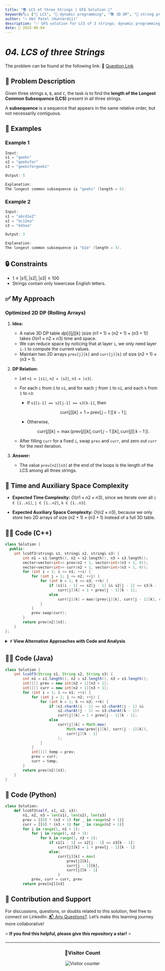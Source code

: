 ```yaml
---
title: "📚 LCS of three Strings | GFG Solution 🧬"
keywords🏷️: ["🧬 LCS", "📘 dynamic programming", "📚 3D DP", "🧠 string problems", "📈 optimization", "📘 GFG", "🏁 competitive programming", "🔁 memoization"]
author: "✍️ Het Patel (Hunterdii)"
description: "✅ GFG solution for LCS of 3 strings: dynamic programming with full 3D table, space optimized 2D, and recursion with memoization. 💡"
date: 📅 2025-06-04
---
```


# *04. LCS of three Strings*

The problem can be found at the following link: 🔗 [Question Link](https://www.geeksforgeeks.org/problems/lcs-of-three-strings0028/1)


## **🧩 Problem Description**

Given three strings `A`, `B`, and `C`, the task is to find the **length of the Longest Common Subsequence (LCS)** present in all three strings.

A **subsequence** is a sequence that appears in the same relative order, but not necessarily contiguous.


## **📘 Examples**

### Example 1

```cpp
Input:
s1 = "geeks"
s2 = "geeksfor"
s3 = "geeksforgeeks"

Output: 5

Explanation:
The longest common subsequence is "geeks" (length = 5).
```

### Example 2

```cpp
Input:
s1 = "abcd1e2"
s2 = "bc12ea"
s3 = "bd1ea"

Output: 3

Explanation:
The longest common subsequence is "b1e" (length = 3).
```


## **🔒 Constraints**

* $1 \leq |s1|,|s2|,|s3| \leq 100$
* Strings contain only lowercase English letters.

## **✅ My Approach**

### **Optimized 2D DP (Rolling Arrays)**

1. **Idea:**

   * A naive 3D DP table $dp[i][j][k]$ (size $(n1+1) \times (n2+1) \times (n3+1)$) takes $O(n1 \times n2 \times n3)$ time and space.
   * We can reduce space by noticing that at layer `i`, we only need layer `i-1` to compute the current values.
   * Maintain two 2D arrays `prev[j][k]` and `curr[j][k]` of size $(n2+1) \times (n3+1)$.

2. **DP Relation:**

   * Let `n1 = |s1|`, `n2 = |s2|`, `n3 = |s3|`.
   * For each `i` from `1` to `n1`, and for each `j` from `1` to `n2`, and each `k` from `1` to `n3`:

     * If `s1[i-1] == s2[j-1] == s3[k-1]`, then

       $$
         \text{curr}[j][k] = 1 + \text{prev}[\,j-1\,][\,k-1\,];
       $$
     * Otherwise,

       $$
         \text{curr}[j][k] = \max\bigl(\text{prev}[j][k],\,\text{curr}[\,j-1\,][k],\,\text{curr}[j][\,k-1\,]\bigr).
       $$
   * After filling `curr` for a fixed `i`, swap `prev` and `curr`, and zero out `curr` for the next iteration.

3. **Answer:**

   * The value `prev[n2][n3]` at the end of the loops is the length of the LCS among all three strings.

## 📝 **Time and Auxiliary Space Complexity**

* **Expected Time Complexity:**
  $\displaystyle O(n1 \times n2 \times n3)$, since we iterate over all `i ∈ [1..n1]`, `j ∈ [1..n2]`, `k ∈ [1..n3]`.

* **Expected Auxiliary Space Complexity:**
  $\displaystyle O(n2 \times n3)$, because we only store two 2D arrays of size $(n2+1)\times(n3+1)$ instead of a full 3D table.

## **🧑‍💻 Code (C++)**

```cpp
class Solution {
  public:
    int lcsOf3(string& s1, string& s2, string& s3) {
        int n1 = s1.length(), n2 = s2.length(), n3 = s3.length();
        vector<vector<int>> prev(n2 + 1, vector<int>(n3 + 1, 0));
        vector<vector<int>> curr(n2 + 1, vector<int>(n3 + 1, 0));
        for (int i = 1; i <= n1; ++i) {
            for (int j = 1; j <= n2; ++j) {
                for (int k = 1; k <= n3; ++k) {
                    if (s1[i - 1] == s2[j - 1] && s2[j - 1] == s3[k - 1])
                        curr[j][k] = 1 + prev[j - 1][k - 1];
                    else
                        curr[j][k] = max({prev[j][k], curr[j - 1][k], curr[j][k - 1]});
                }
            }
            prev.swap(curr);
        }
        return prev[n2][n3];
    }
};
```

<details>
<summary><b>⚡ View Alternative Approaches with Code and Analysis</b></summary>

## 📊 **2️⃣ Full 3D DP Table**

### **Algorithm Steps:**

1. Define a 3D DP array:

   $$
     dp[i][j][k] = \text{length of LCS for } s1[0..i-1],\,s2[0..j-1],\,s3[0..k-1].
   $$
2. Initialize a `(n1+1) × (n2+1) × (n3+1)` table with zeros.
3. For each `i` in `[1..n1]`, `j` in `[1..n2]`, `k` in `[1..n3]`:

   * If `s1[i-1] == s2[j-1] == s3[k-1]`, then

     $$
       dp[i][j][k] = 1 + dp[i-1][j-1][k-1];
     $$
   * Otherwise,

     $$
       dp[i][j][k] = \max\bigl(dp[i-1][j][k],\,dp[i][j-1][k],\,dp[i][j][k-1]\bigr).
     $$
4. Return `dp[n1][n2][n3]`.

```cpp
class Solution {
  public:
    int lcsOf3(string& s1, string& s2, string& s3) {
        int n1 = s1.size(), n2 = s2.size(), n3 = s3.size();
        vector<vector<vector<int>>> dp(
            n1 + 1,
            vector<vector<int>>(n2 + 1, vector<int>(n3 + 1, 0))
        );
        for (int i = 1; i <= n1; ++i) {
            for (int j = 1; j <= n2; ++j) {
                for (int k = 1; k <= n3; ++k) {
                    if (s1[i - 1] == s2[j - 1] && s2[j - 1] == s3[k - 1])
                        dp[i][j][k] = 1 + dp[i - 1][j - 1][k - 1];
                    else
                        dp[i][j][k] = max({
                            dp[i - 1][j][k],
                            dp[i][j - 1][k],
                            dp[i][j][k - 1]
                        });
                }
            }
        }
        return dp[n1][n2][n3];
    }
};
```

### 📝 **Complexity Analysis:**

* **Time:** ⏱️ O(n1 × n2 × n3) — three nested loops.
* **Auxiliary Space:** 💾 O(n1 × n2 × n3) — full 3D DP table.

### ✅ **Why This Approach?**

* Directly generalizes 2-string LCS to three dimensions.
* Conceptually straightforward—each state references the previous layer for matching or skipping.


## 📊 **3️⃣ Recursive + Memoization**

### **Algorithm Steps:**

1. Define a recursive function `solve(i, j, k)` that returns LCS length up to indices `i`, `j`, `k` (0-based).
2. Base case: if any of `i`, `j`, or `k` is `< 0`, return 0.
3. Use a 3D memo table `memo[i][j][k]`, initialized to `-1`.
4. If `s1[i] == s2[j] == s3[k]`, then

   $$
     \text{memo}[i][j][k] = 1 + \text{solve}(i-1, j-1, k-1);
   $$

   Otherwise,

   $$
     \text{memo}[i][j][k] = \max\bigl(
       \text{solve}(i-1, j, k),\,
       \text{solve}(i, j-1, k),\,
       \text{solve}(i, j, k-1)
     \bigr).
   $$
5. Return `memo[n1-1][n2-1][n3-1]`.

```cpp
class Solution {
  public:
    int dp[101][101][101]; 

    int solve(int i, int j, int k, const string& s1, const string& s2, const string& s3) {
        if (i < 0 || j < 0 || k < 0) return 0;
        if (dp[i][j][k] != -1) return dp[i][j][k];
        if (s1[i] == s2[j] && s2[j] == s3[k])
            return dp[i][j][k] = 1 + solve(i - 1, j - 1, k - 1, s1, s2, s3);
        return dp[i][j][k] = max({
            solve(i - 1, j, k, s1, s2, s3),
            solve(i, j - 1, k, s1, s2, s3),
            solve(i, j, k - 1, s1, s2, s3)
        });
    }

    int lcsOf3(string& s1, string& s2, string& s3) {
        int n1 = s1.size(), n2 = s2.size(), n3 = s3.size();
        memset(dp, -1, sizeof(dp));
        return solve(n1 - 1, n2 - 1, n3 - 1, s1, s2, s3);
    }
};
```

### 📝 **Complexity Analysis:**

* **Time:** ⏱️ O(n1 × n2 × n3) — each `(i,j,k)` computed once via memo.
* **Auxiliary Space:** 💾 O(n1 × n2 × n3) — memo table plus recursion stack.

### ✅ **Why This Approach?**

* Expresses the problem in a recursive decision-tree style.
* Memoization avoids redundant computations of overlapping subproblems.



## 🆚 **🔍 Comparison of Approaches**

| 🚀 **Approach**                 | ⏱️ **Time Complexity** | 💾 **Space Complexity**    | ✅ **Pros**                                         | ⚠️ **Cons**                                 |
| ------------------------------- | ---------------------- | -------------------------- | -------------------------------------------------- | ------------------------------------------- |
| 🎯 **2D DP + Swap (Optimized)** | 🟢 O(n1 × n2 × n3)     | 🟢 O(n2 × n3)              | Low memory (only two 2D layers), easy to implement | Still O(n1·n2·n3) runtime                   |
| 🧮 **Full 3D DP Table**         | 🟢 O(n1 × n2 × n3)     | 🔴 O(n1 × n2 × n3)         | Conceptually simple 3D extension                   | Very high memory usage for large inputs     |
| 🔁 **Recursive + Memoization**  | 🟢 O(n1 × n2 × n3)     | 🔴 O(n1 × n2 × n3) (stack) | Clear recursion logic, easy to reason              | Large recursion depth; high memory overhead |

### 🏆 **Best Choice by Scenario**

| 🎯 **Scenario**                                                | 🥇 **Recommended Approach** |
| -------------------------------------------------------------- | --------------------------- |
| 🌐 Moderate lengths where memory matters (n1·n2·n3 large)      | 🥇 Optimized 2D DP + Swap   |
| 📚 Educational or small inputs, prioritize clarity             | 🥈 Full 3D DP Table         |
| 💡 Recursive style or quick prototyping, small to medium sizes | 🥉 Recursive + Memoization  |

</details>

## **🧑‍💻 Code (Java)**

```java
class Solution {
    int lcsOf3(String s1, String s2, String s3) {
        int n1 = s1.length(), n2 = s2.length(), n3 = s3.length();
        int[][] prev = new int[n2 + 1][n3 + 1];
        int[][] curr = new int[n2 + 1][n3 + 1];
        for (int i = 1; i <= n1; ++i) {
            for (int j = 1; j <= n2; ++j) {
                for (int k = 1; k <= n3; ++k) {
                    if (s1.charAt(i - 1) == s2.charAt(j - 1) && 
                        s2.charAt(j - 1) == s3.charAt(k - 1))
                        curr[j][k] = 1 + prev[j - 1][k - 1];
                    else
                        curr[j][k] = Math.max(
                            Math.max(prev[j][k], curr[j - 1][k]),
                            curr[j][k - 1]
                        );
                }
            }
            int[][] temp = prev;
            prev = curr;
            curr = temp;
        }
        return prev[n2][n3];
    }
}
```

## **🐍 Code (Python)**

```python
class Solution:
    def lcsOf3(self, s1, s2, s3):
        n1, n2, n3 = len(s1), len(s2), len(s3)
        prev = [[0] * (n3 + 1) for _ in range(n2 + 1)]
        curr = [[0] * (n3 + 1) for _ in range(n2 + 1)]
        for i in range(1, n1 + 1):
            for j in range(1, n2 + 1):
                for k in range(1, n3 + 1):
                    if s1[i - 1] == s2[j - 1] == s3[k - 1]:
                        curr[j][k] = 1 + prev[j - 1][k - 1]
                    else:
                        curr[j][k] = max(
                            prev[j][k],
                            curr[j - 1][k],
                            curr[j][k - 1]
                        )
            prev, curr = curr, prev
        return prev[n2][n3]
```


## 🧠 Contribution and Support

For discussions, questions, or doubts related to this solution, feel free to connect on LinkedIn: [📬 Any Questions?](https://www.linkedin.com/in/patel-hetkumar-sandipbhai-8b110525a/). Let’s make this learning journey more collaborative!

⭐ **If you find this helpful, please give this repository a star!** ⭐

---

<div align="center">
  <h3><b>📍Visitor Count</b></h3>
</div>

<p align="center">
  <img src="https://profile-counter.glitch.me/Hunterdii/count.svg" alt="Visitor counter" />
</p>
